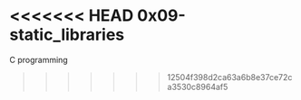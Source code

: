 <<<<<<< HEAD
0x09-static_libraries
=======
C programming 
>>>>>>> 12504f398d2ca63a6b8e37ce72ca3530c8964af5
